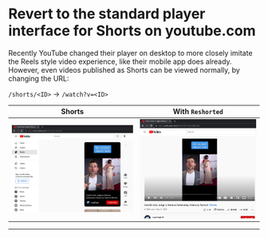 # Revert to the standard player interface for **Shorts** on youtube.com

Recently YouTube changed their player on desktop to more closely imitate the Reels style video experience, like their mobile app does already. However, even videos published as Shorts can be viewed normally, by changing the URL:

`/shorts/<ID>` &rightarrow; `/watch?v=<ID>`

| Shorts | With `Reshorted` |
|---|---|
|![Screenshot of Shorts player](img/before.png)|![Screenshot of standard player](img/after.png)|

---
